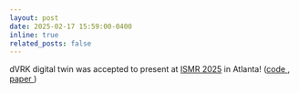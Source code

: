 ```yaml
---
layout: post
date: 2025-02-17 15:59:00-0400
inline: true
related_posts: false
---
```


dVRK digital twin was accepted to present at [ISMR 2025](https://ismr.gatech.edu/2025/2025-welcome) in Atlanta! ([code <i class="fab fa-github"></i>](https://github.com/LCSR-CIIS/dvrk_digital_twin_teleoperation), [paper <i class="fas fa-file"></i>](/assets/pdf/a_digital_twin_for_telesurgery_under_intermittent_communication.pdf))
